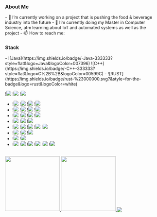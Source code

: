 <h3> About Me </h3>
- 🔭 I’m currently working on a project that is pushing the food & beverage industry into the future
- 🌱 I’m currently doing my Master in Computer Science, atm learning about IoT and automated systems as well as the project
- 📫 How to reach me: <aron.h.strandberg@gmail.com>

<h3>Stack</h3>
- ![Java](https://img.shields.io/badge/-Java-333333?style=flat&logo=Java&logoColor=007396)
 ![C++](https://img.shields.io/badge/-C++-333333?style=flat&logo=C%2B%2B&logoColor=00599C)
- ![RUST](https://img.shields.io/badge/rust-%23000000.svg?&style=for-the-badge&logo=rust&logoColor=white)

  !<a href="https://golang.org/"><img src="https://img.shields.io/badge/go-%2300ADD8.svg?&style=for-the-badge&logo=go&logoColor=white"/></a>
  !<a href="https://www.java.com/"><img src="https://img.shields.io/badge/java-%23ED8B00.svg?&style=for-the-badge&logo=java&logoColor=white"/></a>
  !<a href="https://www.python.org/"><img src="https://img.shields.io/badge/python%20-%2314354C.svg?&style=for-the-badge&logo=python&logoColor=white"/></a>
- !<a href="https://www.typescriptlang.org/"><img src="https://img.shields.io/badge/typescript%20-%23007ACC.svg?&style=for-the-badge&logo=typescript&logoColor=white"/></a>
!<a href="https://www.javascript.com/"><img src="https://img.shields.io/badge/javascript%20-%23323330.svg?&style=for-the-badge&logo=javascript&logoColor=%23F7DF1E"/></a>
!<a href="https://www.php.net/"><img src="https://img.shields.io/badge/php-%23777BB4.svg?&style=for-the-badge&logo=php&logoColor=white"/></a>
!<a href="https://www.lua.org/"><img src="https://img.shields.io/badge/lua-%232C2D72.svg?&style=for-the-badge&logo=lua&logoColor=white"/></a>
- !<img src="https://img.shields.io/badge/html5%20-%23E34F26.svg?&style=for-the-badge&logo=html5&logoColor=white"/>
  !<img src="https://img.shields.io/badge/css3%20-%231572B6.svg?&style=for-the-badge&logo=css3&logoColor=white"/>
  !<img src="https://img.shields.io/badge/latex%20-%23008080.svg?&style=for-the-badge&logo=latex&logoColor=white"/>
  !<img src="https://img.shields.io/badge/shell_script%20-%23121011.svg?&style=for-the-badge&logo=gnu-bash&logoColor=white"/>
- !<a href="https://nodejs.org/en/"><img src="https://img.shields.io/badge/node.js%20-%2343853D.svg?&style=for-the-badge&logo=node.js&logoColor=white"/></a>
  !<a href="https://angular.io/"><img src="https://img.shields.io/badge/angular%20-%23DD0031.svg?&style=for-the-badge&logo=angular&logoColor=white"/></a>
  !<a href="https://reactjs.org/"><img src="https://img.shields.io/badge/react%20-%2320232a.svg?&style=for-the-badge&logo=react&logoColor=%2361DAFB"/></a>
  !<a href="https://getbootstrap.com/"><img src="https://img.shields.io/badge/bootstrap%20-%23563D7C.svg?&style=for-the-badge&logo=bootstrap&logoColor=white"/></a>
- !<img src="https://img.shields.io/badge/git%20-%23F05033.svg?&style=for-the-badge&logo=git&logoColor=white"/>
  !<img src="https://img.shields.io/badge/github%20-%23121011.svg?&style=for-the-badge&logo=github&logoColor=white"/>
  !<img src="https://img.shields.io/badge/gitlab%20-%23181717.svg?&style=for-the-badge&logo=gitlab&logoColor=white"/>
- !<img src="https://img.shields.io/badge/AWS%20-%23FF9900.svg?&style=for-the-badge&logo=amazon-aws&logoColor=white"/> 
  !<img src="https://img.shields.io/badge/Google%20Cloud%20-%234285F4.svg?&style=for-the-badge&logo=google-cloud&logoColor=white"/> 
  !<img src="https://img.shields.io/badge/azure%20-%230072C6.svg?&style=for-the-badge&logo=azure-devops&logoColor=white"/>
  !<img src="https://img.shields.io/badge/DigitalOcean-%230167ff.svg?&style=for-the-badge&logo=digitalOcean&logoColor=white"/>
  !<img src="https://img.shields.io/badge/firebase%20-%23039BE5.svg?&style=for-the-badge&logo=firebase"/>
- !<img src="https://img.shields.io/badge/apache%20-%23D42029.svg?&style=for-the-badge&logo=apache&logoColor=white"/>
  !<img src="https://img.shields.io/badge/nginx%20-%23009639.svg?&style=for-the-badge&logo=nginx&logoColor=white"/>
  !<img src="https://img.shields.io/badge/jenkins%20-%232C5263.svg?&style=for-the-badge&logo=jenkins&logoColor=white"/>
- !<img src="https://img.shields.io/badge/mysql-%2300f.svg?&style=for-the-badge&logo=mysql&logoColor=white"/>
  !<img src ="https://img.shields.io/badge/MongoDB-%234ea94b.svg?&style=for-the-badge&logo=mongodb&logoColor=white"/>
- !<img src="https://img.shields.io/badge/docker%20-%230db7ed.svg?&style=for-the-badge&logo=docker&logoColor=white"/>
  !<img src="https://img.shields.io/badge/kubernetes%20-%23326ce5.svg?&style=for-the-badge&logo=kubernetes&logoColor=white"/>
  !<img src="https://img.shields.io/badge/ansible%20-%231A1918.svg?&style=for-the-badge&logo=ansible&logoColor=white"/>
  !<img src="https://img.shields.io/badge/terraform%20-%235835CC.svg?&style=for-the-badge&logo=terraform&logoColor=white"/>
  !<img src="https://img.shields.io/badge/-Raspberry%20Pi-C51A4A?style=for-the-badge&logo=Raspberry-Pi"/>
  !<img src="https://img.shields.io/badge/-Arduino-00979D?style=for-the-badge&logo=Arduino&logoColor=white"/>

<br/>

<a href="https://github.com/bugmana">
  <img height="180em" src="https://github-readme-stats.vercel.app/api?username=bugmana&show_icons=true&theme=cobalt" />
  <img height="180em" src="https://github-readme-stats.vercel.app/api/top-langs/?username=bugmana&theme=cobalt&layout=compact" />
</a>

<a href="https://github.com/bugmana/d7024e-kademlia">
  <img align="center" src="https://github-readme-stats.vercel.app/api/pin/?username=bugmana&repo=d7024e-kademlia" />
</a>


